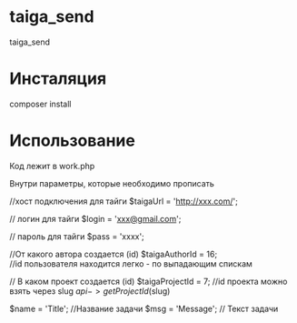 # taiga_send
taiga_send

# Инсталяция
composer install

# Использование
Код лежит в work.php

Внутри параметры, которые необходимо прописать

//хост подключения для тайги
$taigaUrl = 'http://xxx.com/'; 

// логин для тайги
$login = 'xxx@gmail.com'; 

// пароль для тайги
$pass = 'xxxx'; 

//От какого автора создается (id)
$taigaAuthorId = 16;  
//id пользователя находится легко - по выпадающим спискам

// В каком проект создается (id) 
$taigaProjectId = 7; 
//id проекта можно взять через slug $api->getProjectId($slug)

$name = 'Title'; //Название задачи
$msg = 'Message'; // Текст задачи
